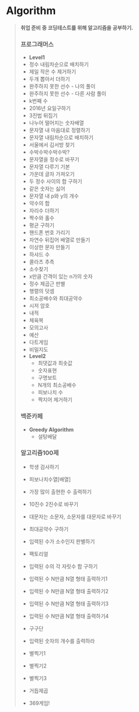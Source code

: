 # Algorithm

> **취업 준비 중 코딩테스트를 위해 알고리즘을 공부하기.**
>
> ### 프로그래머스
>
> -  **Level1**
>   - 정수 내림차순으로 배치하기
>   - 제일 작은 수 제거하기
>   - 두개 뽑아서 더하기
>   - 완주하지 못한 선수 - 나의 풀이
>   - 완주하지 못한 선수 - 다른 사람 풀이
>   - k번째 수
>   - 2016년 요일구하기
>   - 3진법 뒤집기
>   - 나누어 떨어지는 숫자배열
>   - 문자열 내 마음대로 정렬하기
>   - 문자열 내림차순으로 배치하기
>   - 서울에서 김서방 찾기
>   - 수박수박수박수박?
>   - 문자열을 정수로 바꾸기
>   - 문자열 다루기 기본
>   - 가운데 글자 가져오기
>   - 두 정수 사이의 합 구하기
>   - 같은 숫자는 싫어
>   - 문자열 내 p와 y의 개수
>   - 약수의 합
>   - 자리수 더하기
>   - 짝수와 홀수
>   - 평균 구하기
>   - 핸드폰 번호 가리기
>   - 자연수 뒤집어 배열로 만들기
>   - 이상한 문자 만들기
>   - 하샤드 수
>   - 콜라츠 추측
>   - 소수찾기
>   - x만큼 간격이 있는 n가의 숫자
>   - 정수 제곱근 판별
>   - 행렬의 덧셈
>   - 최소공배수와 최대공약수
>   - 시저 암호
>   - 내적
>   - 체육복
>   - 모의고사
>   - 예산
>   - 다트게임
>   - 비밀지도
> - **Level2**
>   - 최댓값과 최솟값
>   - 숫자표현
>   - 구명보트
>   - N개의 최소공배수
>   - 피보나치 수
>   - 짝지어 제거하기
>
> 
>
> 
>
> ### 백준카페
>
> - **Greedy Algorithm**
>   - 설탕배달
>
> 
>
> 
>
> ### 알고리즘100제
>
> - 학생 검사하기
>
> - 피보나치수열[배열]
>
> - 가장 많이 출현한 수 출력하기
>
> - 10진수 2진수로 바꾸기
>
> - 대문자는 소문자, 소문자를 대문자로 바꾸기
>
> - 최대공약수 구하기
>
> - 입력된 수가 소수인지 판별하기
>
> - 팩토리얼
>
> - 입력된 수의 각 자릿수 합 구하기
>
> - 입력된 수 N만큼 N열 형태 출력하기1
>
> - 입력된 수 N만큼 N열 형태 출력하기2
>
> - 입력된 수 N만큼 N열 형태 출력하기3
>
> - 입력된 수 N만큼 N열 형태 출력하기4
>
> - 구구단
>
> - 입력된 숫자의 개수를 출력하라
>
> - 별찍기1
>
> - 별찍기2
>
> - 별찍기3
>
> - 거듭제곱
>
> - 369게임!
>
>   

